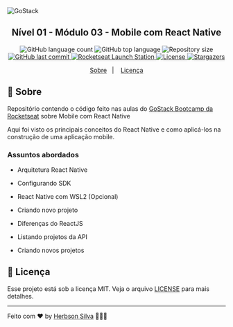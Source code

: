 <img alt="GoStack" src="https://storage.googleapis.com/golden-wind/bootcamp-gostack/header-desafios-new.png" />

<h2 align="center">
  Nível 01 - Módulo 03 - Mobile com React Native
</h2>

<!-- <blockquote align="center">“Não espere para plantar, apenas tenha paciência para colher”!</blockquote> -->

<p align="center">
  <img alt="GitHub language count" src="https://img.shields.io/github/languages/count/herbsonsilva/gostack-n01m03-mobile-com-react-native?color=%2304D361">

  <img alt="GitHub top language" src="https://img.shields.io/github/languages/top/herbsonsilva/gostack-n01m03-mobile-com-react-native?color=%2304D361">
  
  <img alt="Repository size" src="https://img.shields.io/github/repo-size/herbsonsilva/gostack-n01m03-mobile-com-react-native?color=%2304D361">
  
  <a href="https://github.com/herbsonsilva/gostack-n01m03-mobile-com-react-native/commits/master">
    <img alt="GitHub last commit" src="https://img.shields.io/github/last-commit/herbsonsilva/gostack-n01m03-mobile-com-react-native?color=%2304D361">
  </a>

  <a href="https://rocketseat.com.br">
    <img alt="Rocketseat Launch Station" src="https://img.shields.io/badge/launch%20station-Rocketseat-%2304D361">
  </a>

  <a href="https://github.com/herbsonsilva/gostack-n01m03-mobile-com-react-native/blob/master/LICENSE">
    <img alt="License" src="https://img.shields.io/badge/license-MIT-%2304D361">
  </a>

  <a href="https://github.com/herbsonsilva/gostack-n01m03-mobile-com-react-native/stargazers">
    <img alt="Stargazers" src="https://img.shields.io/github/stars/herbsonsilva/gostack-n01m03-mobile-com-react-native?style=social">
  </a>
</p>

<p align="center">
  <a href="#rocket-sobre">Sobre</a>&nbsp;&nbsp;&nbsp;|&nbsp;&nbsp;&nbsp;
  <a href="#memo-licença">Licença</a>
</p>

## :rocket: Sobre

Repositório contendo o código feito nas aulas do [GoStack Bootcamp da Rocketseat](https://rocketseat.com.br/) sobre Mobile com React Native

Aqui foi visto os principais conceitos do React Native e como aplicá-los na construção de uma aplicação mobile.

### Assuntos abordados

- Arquitetura React Native

- Configurando SDK

- React Native com WSL2 (Opcional)

- Criando novo projeto

- Diferenças do ReactJS

- Listando projetos da API

- Criando novos projetos

## :memo: Licença

Esse projeto está sob a licença MIT. Veja o arquivo [LICENSE](../master/LICENSE) para mais detalhes.

---

Feito com ♥ by [Herbson Silva](https://www.linkedin.com/in/herbsonsilva/) :wave::wave::wave:
